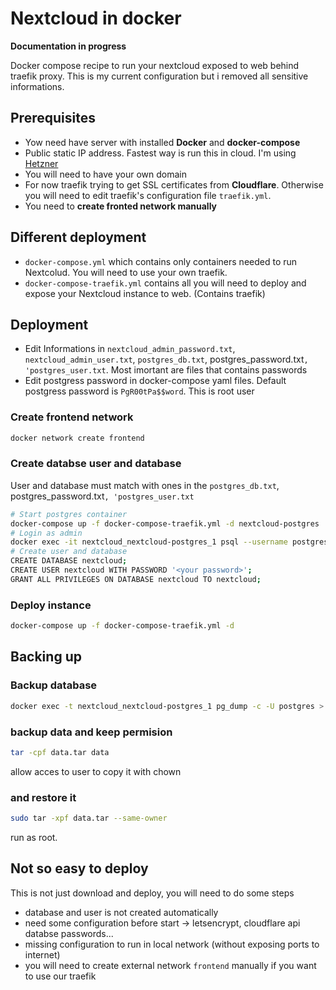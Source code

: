# Nextcloud in docker

**Documentation in progress**

Docker compose recipe to run your nextcloud exposed to web behind traefik proxy. This is my current configuration but i removed all sensitive informations.

## Prerequisites

- Yow need have server with installed **Docker** and **docker-compose**
- Public static IP address. Fastest way is run this in cloud. I'm using [Hetzner](https://hetzner.cloud/?ref=5vMMq9U8b2cM)
- You will need to have your own domain
- For now traefik trying to get SSL certificates from **Cloudflare**. Otherwise you will need to edit traefik's configuration file `traefik.yml`.
- You need to **create fronted network manually**

## Different deployment

- `docker-compose.yml` which contains only containers needed to run Nextcolud. You will need to use your own traefik.
- `docker-compose-traefik.yml` contains all you will need to deploy and expose your Nextcloud instance to web. (Contains traefik)

## Deployment

- Edit Informations in `nextcloud_admin_password.txt`, `nextcloud_admin_user.txt`, `postgres_db.txt`, postgres_password.txt`, 'postgres_user.txt`. Most imortant are files that contains passwords
- Edit postgress password in docker-compose yaml files. Default postgress password is `PgR00tPa$$word`. This is root user

### Create frontend network

``` bash
docker network create frontend
```

### Create databse user and database

User and database must match with ones in the `postgres_db.txt`, postgres_password.txt`, 'postgres_user.txt`

``` bash
# Start postgres container
docker-compose up -f docker-compose-traefik.yml -d nextcloud-postgres
# Login as admin
docker exec -it nextcloud_nextcloud-postgres_1 psql --username postgres # default password is PgR00tPa$$word
# Create user and database
CREATE DATABASE nextcloud;
CREATE USER nextcloud WITH PASSWORD '<your password>';
GRANT ALL PRIVILEGES ON DATABASE nextcloud TO nextcloud;
```

### Deploy instance

``` bash
docker-compose up -f docker-compose-traefik.yml -d
```

## Backing up

### Backup database

```bash
docker exec -t nextcloud_nextcloud-postgres_1 pg_dump -c -U postgres > nextcloud_`date +%d-%m-%Y"_"%H_%M_%S`.sql nextcloud
```

### backup data and keep permision

```bash
tar -cpf data.tar data
```

allow acces to user to copy it with chown

### and restore it

```bash
sudo tar -xpf data.tar --same-owner
```

run as root.


## Not so easy to deploy

This is not just download and deploy, you will need to do some steps

- database and user is not created automatically
- need some configuration before start -> letsencrypt, cloudflare api databse passwords...
- missing configuration to run in local network (without exposing ports to internet)
- you will need to create external network `frontend` manually if you want to use our traefik